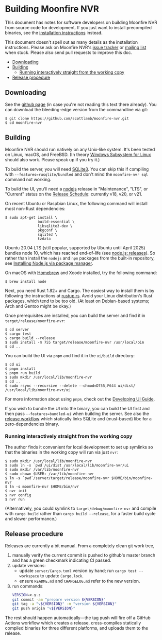 # Building Moonfire NVR <!-- omit in toc -->

This document has notes for software developers on building Moonfire NVR from
source code for development. If you just want to install precompiled
binaries, see the [installation instructions](install.md) instead.

This document doesn't spell out as many details as the installation
instructions. Please ask on Moonfire NVR's [issue
tracker](https://github.com/scottlamb/moonfire-nvr/issues) or
[mailing list](https://groups.google.com/d/forum/moonfire-nvr-users) when
stuck. Please also send pull requests to improve this doc.

* [Downloading](#downloading)
* [Building](#building)
    * [Running interactively straight from the working copy](#running-interactively-straight-from-the-working-copy)
* [Release procedure](#release-procedure)

## Downloading

See the [github page](https://github.com/scottlamb/moonfire-nvr) (in case
you're not reading this text there already). You can download the
bleeding-edge version from the commandline via git:

```console
$ git clone https://github.com/scottlamb/moonfire-nvr.git
$ cd moonfire-nvr
```

## Building

Moonfire NVR should run natively on any Unix-like system. It's been tested on
Linux, macOS, and FreeBSD. (In theory [Windows Subsystem for
Linux](https://docs.microsoft.com/en-us/windows/wsl/about) should also work.
Please speak up if you try it.)

To build the server, you will need [SQLite3](https://www.sqlite.org/). You
can skip this if compiling with `--features=rusqlite/bundled` and don't
mind the `moonfire-nvr sql` command not working.

To build the UI, you'll need a [nodejs](https://nodejs.org/en/download/) release
in "Maintenance", "LTS", or "Current" status on the
[Release Schedule](https://github.com/nodejs/release#release-schedule):
currently v18, v20, or v21.

On recent Ubuntu or Raspbian Linux, the following command will install
most non-Rust dependencies:

```console
$ sudo apt-get install \
               build-essential \
               libsqlite3-dev \
               pkgconf \
               sqlite3 \
               tzdata
```

Ubuntu 20.04 LTS (still popular, supported by Ubuntu until April 2025) bundles
node 10, which has reached end-of-life (see
[node.js: releases](https://nodejs.org/en/about/releases/)).
So rather than install the `nodejs` and `npm` packages from the built-in
repository, see [Installing Node.js via package
manager](https://nodejs.org/en/download/package-manager/#debian-and-ubuntu-based-linux-distributions).

On macOS with [Homebrew](https://brew.sh/) and Xcode installed, try the
following command:

```console
$ brew install node
```

Next, you need Rust 1.82+ and Cargo. The easiest way to install them is by
following the instructions at [rustup.rs](https://www.rustup.rs/). Avoid
your Linux distribution's Rust packages, which tend to be too old.
(At least on Debian-based systems; Arch and Gentoo might be okay.)

Once prerequisites are installed, you can build the server and find it in
`target/release/moonfire-nvr`:

```console
$ cd server
$ cargo test
$ cargo build --release
$ sudo install -m 755 target/release/moonfire-nvr /usr/local/bin
$ cd ..
```

You can build the UI via `pnpm` and find it in the `ui/build` directory:

```console
$ cd ui
$ pnpm install
$ pnpm run build
$ sudo mkdir /usr/local/lib/moonfire-nvr
$ cd ..
$ sudo rsync --recursive --delete --chmod=D755,F644 ui/dist/ /usr/local/lib/moonfire-nvr/ui
```

For more information about using `pnpm`, check out the [Developing UI Guide](./developing-ui.md#requirements).

If you wish to bundle the UI into the binary, you can build the UI first and then pass
`--features=bundled-ui` when building the server. See also the
[release workflow](../.github/workflows/release.yml) which statically links SQLite and
(musl-based) libc for a zero-dependencies binary.

### Running interactively straight from the working copy

The author finds it convenient for local development to set up symlinks so that
the binaries in the working copy will run via just `nvr`:

```console
$ sudo mkdir /usr/local/lib/moonfire-nvr
$ sudo ln -s `pwd`/ui/dist /usr/local/lib/moonfire-nvr/ui
$ sudo mkdir /var/lib/moonfire-nvr
$ sudo chown $USER: /var/lib/moonfire-nvr
$ ln -s `pwd`/server/target/release/moonfire-nvr $HOME/bin/moonfire-nvr 
$ ln -s moonfire-nvr $HOME/bin/nvr
$ nvr init
$ nvr config
$ nvr run
```

(Alternatively, you could symlink to `target/debug/moonfire-nvr` and compile
with `cargo build` rather than `cargo build --release`, for a faster build
cycle and slower performance.)

## Release procedure

Releases are currently a bit manual. From a completely clean git work tree,

1.  manually verify the current commit is pushed to github's master branch and
    has a green checkmark indicating CI passed.
2.  update versions:
    *   update `server/Cargo.toml` version by hand; run `cargo test --workspace`
        to update `Cargo.lock`.
    *   ensure `README.md` and `CHANGELOG.md` refer to the new version.
3.  run commands:
    ```bash
    VERSION=x.y.z
    git commit -am "prepare version ${VERSION}"
    git tag -a "v${VERSION}" -m "version ${VERSION}"
    git push origin "v${VERSION}"
    ```

The rest should happen automatically—the tag push will fire off a GitHub
Actions workflow which creates a release, cross-compiles statically compiled
binaries for three different platforms, and uploads them to the release.
